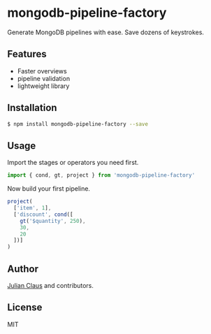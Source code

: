 # mongodb-pipeline-factory

Generate MongoDB pipelines with ease. Save dozens of keystrokes.

## Features

- Faster overviews
- pipeline validation
- lightweight library

## Installation

```bash
$ npm install mongodb-pipeline-factory --save
```

## Usage

Import the stages or operators you need first.

```js
import { cond, gt, project } from 'mongodb-pipeline-factory'
```

Now build your first pipeline.

```js
project(
  ['item', 1],
  ['discount', cond([
    gt('$quantity', 250),
    30,
    20
  ])]
)
```

## Author

[Julian Claus](https://www.julian-claus.de) and contributors.

## License

MIT
